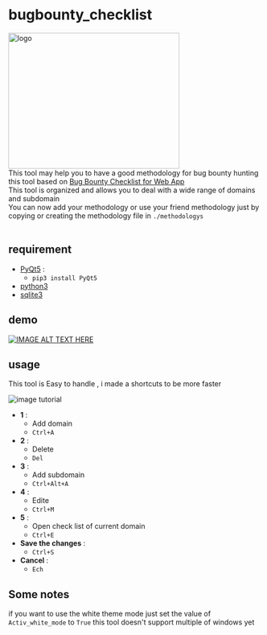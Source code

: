 # bugbounty_checklist

<img src="./doc_images/BClist.png" alt="logo" width="340" height="270"/><br>
This tool may help you to have a good methodology for bug bounty hunting
this tool based on [Bug Bounty Checklist for Web App](https://github.com/sehno/Bug-bounty/blob/master/bugbounty_checklist.md#Single_domain) <br>
This tool is organized and allows you to deal with a wide range of domains and subdomain <br>
You can now add your methodology or use your friend methodology just by copying or creating the methodology file in `./methodologys` 
<br><br>
## requirement 

* [PyQt5](https://pypi.org/project/PyQt5/) : 
   * `pip3 install PyQt5`
* [python3](https://www.python.org/downloads/) 
* [sqlite3](https://docs.python.org/2/library/sqlite3.html) 


## demo 
[![IMAGE ALT TEXT HERE](https://img.youtube.com/vi/fc5h5Lg24g8/0.jpg)](https://www.youtube.com/watch?v=fc5h5Lg24g8)


## usage 

This tool is Easy to handle , i made a shortcuts to be more faster 


![image tutorial](./doc_images/tutorial.png)

- **1** : 
  - Add domain
  - `Ctrl+A`
- **2** : 
  - Delete
  - `Del`
- **3** :
  - Add subdomain 
  - `Ctrl+Alt+A`
- **4** :
  - Edite
  - `Ctrl+M`
- **5** :
  - Open check list of current domain 
  - `Ctrl+E`
- **Save the changes** :
  - `Ctrl+S`
- **Cancel** : 
  - `Ech`

## Some notes

if you want to use the white theme mode just set the value of `Activ_white_mode` to `True` <be>
this tool doesn't support multiple of windows yet
